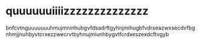 # quuuuuuiiiizzzzzzzzzzzzzz
bnfcvtnguuuuuuuhmujmninhubgvfdsadrftgyhnjmihugbfvdrseazwxsecdvfbgnhmjjnuhbyvtcrxezzwecrvtbyhnujmiunhbygvtfcrdxeszexdcftvgyb
